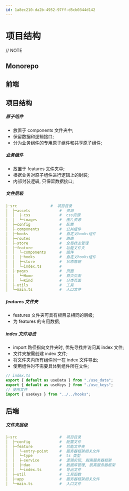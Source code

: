 ```yaml
---
id: 1a8ec210-da2b-4952-97ff-d5cb0344d142
---
```


# 项目结构

// NOTE

## Monorepo

## 前端

## 项目结构

##### 原子组件

- 放置于 components 文件夹中;
- 保留数据和逻辑接口;
- 分为业务组件的专用原子组件和共享原子组件;

##### 业务组件

- 放置于 features 文件夹中;
- 根据业务对原子组件进行逻辑上的封装;
- 内部封装逻辑, 只保留数据接口;

##### 文件层级

```yaml
├─src               #  项目目录
│  ├─assets             #  资源
│  │  ├─css             #  css资源
│  │  └─images          #  图片资源
│  ├─config             #  配置
│  ├─components         #  公共组件
│  ├─hooks              #  自定义hooks组件
│  ├─routes             #  路由
│  ├─store              #  全局状态管理
│  ├─feature            #  功能文件夹
│  │  └─components      #  组件
│  │  ├─hooks           #  自定义hooks组件
│  │  ├─store           #  状态管理
│  │  └─index.ts        #
│  ├─pages              #  页面
│  │  └─Home            #  首页页面
│  │  └─Kind            #  分类页面
│  ├─utils              #  工具
│  └─main.ts            #  入口文件
```

##### features 文件夹

- features 文件夹可具有根目录相同的层级;
- 为 features 的专用数据;

##### index 文件用法

- import 路径指向文件夹时, 优先寻找并访问其 index 文件;
- 文件夹按需创建 index 文件;
- 将文件夹内所有组件同一在 index 文件导出;
- 使用组件时不需要具体到组件所在文件;

```typescript
// index.ts
export { default as useData } from "./use_data";
export { default as useKeys } from "./use_keys";
// 使用文件
import { useKeys } from "../../hooks";
```

## 后端

##### 文件夹层级

```yaml
├─src                   #  项目目录
│  ├─config             #  配置文件
│  ├─feature            #  功能文件夹
│  │  └─entry-point     #  服务器框架相关文件
│  │  └─type            #  ts 类型
│  │  ├─service         #  逻辑实现, 脱离服务器框架
│  │  ├─dao             #  数据库管理, 脱离服务器框架
│  │  └─index.ts        #  导出文件
│  ├─util               #  工具函数
│  ├─app                #  服务器框架相关文件
│  └─main.ts            #  入口文件
```
